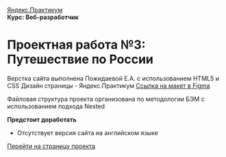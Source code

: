    
[Яндекс.Практикум](https://praktikum.yandex.ru/)   
**Курс: Веб-разработчик**   

# Проектная работа №3: Путешествие по России

Верстка сайта выполнена Пожидаевой Е.А. с использованием HTML5 и CSS
Дизайн страницы - Яндекс.Практикум
[Ссылка на макет в Figma](https://www.figma.com/file/OyRWEjU6wBwRe1hapzQoLx/Sprint-3%3A-Russia-%2F-desktop-%2B-mobile?node-id=28503%3A0)

Файловая структура проекта организована по методологии БЭМ с использованием подхода Nested

**Предстоит доработать**

* Отсутствует версия сайта на английском языке

[Перейти на страницу проекта]()
